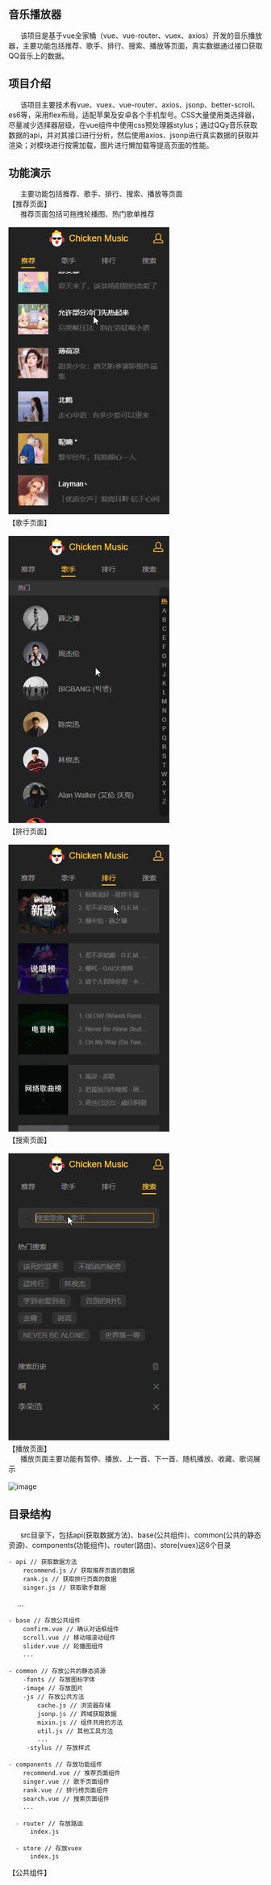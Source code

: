 音乐播放器
---
&nbsp;&nbsp;&nbsp;&nbsp;&nbsp;&nbsp;该项目是基于vue全家桶（vue、vue-router、vuex、axios）开发的音乐播放器，主要功能包括推荐、歌手、排行、搜索、播放等页面，真实数据通过接口获取QQ音乐上的数据。

项目介绍
---
&nbsp;&nbsp;&nbsp;&nbsp;&nbsp;&nbsp;该项目主要技术有vue、vuex、vue-router、axios、jsonp、better-scroll、es6等，采用flex布局，适配苹果及安卓各个手机型号。CSS大量使用类选择器，尽量减少选择器层级，在vue组件中使用css预处理器stylus；通过QQy音乐获取数据的api，并对其接口进行分析，然后使用axios、jsonp进行真实数据的获取并渲染；对模块进行按需加载，图片进行懒加载等提高页面的性能。

功能演示
---
&nbsp;&nbsp;&nbsp;&nbsp;&nbsp;&nbsp;主要功能包括推荐、歌手、排行、搜索、播放等页面<br/>
【推荐页面】<br/>
&nbsp;&nbsp;&nbsp;&nbsp;&nbsp;&nbsp;推荐页面包括可拖拽轮播图、热门歌单推荐<br/><br/>
![image](https://github.com/guojianbiao/sss/blob/master/gif/recommend.gif)<br/>
【歌手页面】<br/><br/>
![image](https://github.com/guojianbiao/sss/blob/master/gif/singer.gif)<br/>
【排行页面】<br/><br/>
![image](https://github.com/guojianbiao/sss/blob/master/gif/rank.gif)<br/>
【搜索页面】<br/><br/>
![image](https://github.com/guojianbiao/sss/blob/master/gif/search.gif)<br/>
【播放页面】<br/>
&nbsp;&nbsp;&nbsp;&nbsp;&nbsp;&nbsp;播放页面主要功能有暂停、播放、上一首、下一首、随机播放、收藏、歌词展示<br/><br/>
![image](https://github.com/guojianbiao/sss/blob/master/gif/play.gif)<br/>

目录结构
---
&nbsp;&nbsp;&nbsp;&nbsp;&nbsp;&nbsp;src目录下，包括api(获取数据方法)、base(公共组件)、common(公共的静态资源)、components(功能组件)、router(路由)、store(vuex)这6个目录

    - api // 获取数据方法
        recommend.js // 获取推荐页面的数据
        rank.js // 获取排行页面的数据
        singer.js // 获取歌手数据
　      ...
       
    - base // 存放公共组件
        confirm.vue // 确认对话框组件
        scroll.vue // 移动端滚动组件
        slider.vue // 轮播图组件
        ...
   
    - common // 存放公共的静态资源
        -fonts // 存放图标字体
        -image // 存放图片
        -js // 存放公共方法
            cache.js // 浏览器存储
            jsonp.js // 跨域获取数据
            mixin.js // 组件共用的方法
            util.js // 其他工具方法
            ...
         -stylus // 存放样式
         
    - components // 存放功能组件
        recommend.vue // 推荐页面组件
        singer.vue // 歌手页面组件
        rank.vue // 排行榜页面组件
        search.vue // 搜索页面组件
        ...
        
      - router // 存放路由
          index.js
          
      - store // 存放vuex
          index.js
        
【公共组件】
